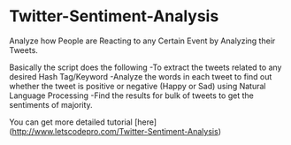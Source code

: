 # Twitter-Sentiment-Analysis
Analyze how People are Reacting to any Certain Event by Analyzing their Tweets. 

Basically the script does the following
-To extract the tweets related to any desired Hash Tag/Keyword
-Analyze the words in each tweet to find out whether the tweet is positive or negative (Happy or Sad) using Natural Language Processing
-Find the results for bulk of tweets to get the sentiments of majority.

You can get more detailed tutorial [here] (http://www.letscodepro.com/Twitter-Sentiment-Analysis)
